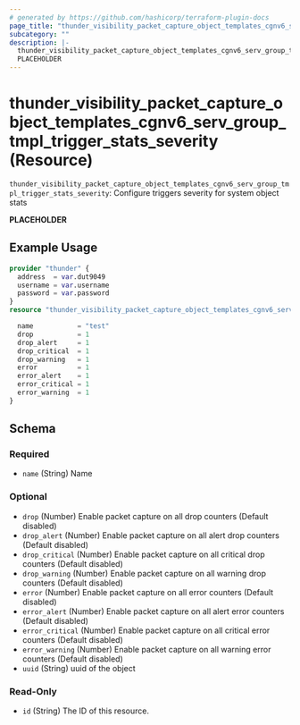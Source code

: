 ```yaml
---
# generated by https://github.com/hashicorp/terraform-plugin-docs
page_title: "thunder_visibility_packet_capture_object_templates_cgnv6_serv_group_tmpl_trigger_stats_severity Resource - terraform-provider-thunder"
subcategory: ""
description: |-
  thunder_visibility_packet_capture_object_templates_cgnv6_serv_group_tmpl_trigger_stats_severity: Configure triggers severity for system object stats
  PLACEHOLDER
---
```


# thunder_visibility_packet_capture_object_templates_cgnv6_serv_group_tmpl_trigger_stats_severity (Resource)

`thunder_visibility_packet_capture_object_templates_cgnv6_serv_group_tmpl_trigger_stats_severity`: Configure triggers severity for system object stats

__PLACEHOLDER__

## Example Usage

```terraform
provider "thunder" {
  address  = var.dut9049
  username = var.username
  password = var.password
}
resource "thunder_visibility_packet_capture_object_templates_cgnv6_serv_group_tmpl_trigger_stats_severity" "thunder_visibility_packet_capture_object_templates_cgnv6_serv_group_tmpl_trigger_stats_severity" {

  name           = "test"
  drop           = 1
  drop_alert     = 1
  drop_critical  = 1
  drop_warning   = 1
  error          = 1
  error_alert    = 1
  error_critical = 1
  error_warning  = 1
}
```

<!-- schema generated by tfplugindocs -->
## Schema

### Required

- `name` (String) Name

### Optional

- `drop` (Number) Enable packet capture on all drop counters (Default disabled)
- `drop_alert` (Number) Enable packet capture on all alert drop counters (Default disabled)
- `drop_critical` (Number) Enable packet capture on all critical drop counters (Default disabled)
- `drop_warning` (Number) Enable packet capture on all warning drop counters (Default disabled)
- `error` (Number) Enable packet capture on all error counters (Default disabled)
- `error_alert` (Number) Enable packet capture on all alert error counters (Default disabled)
- `error_critical` (Number) Enable packet capture on all critical error counters (Default disabled)
- `error_warning` (Number) Enable packet capture on all warning error counters (Default disabled)
- `uuid` (String) uuid of the object

### Read-Only

- `id` (String) The ID of this resource.


